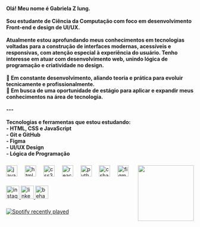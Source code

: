 <h4 align="left">Olá! Meu nome é Gabriela Z Iung.<br><br>Sou estudante de Ciência da Computação com foco em desenvolvimento Front-end e design de UI/UX.<br><br>Atualmente estou aprofundando meus conhecimentos em tecnologias voltadas para a construção de interfaces modernas, acessíveis e responsivas, com atenção especial à experiência do usuário. Tenho interesse em atuar com desenvolvimento web, unindo lógica de programação e criatividade no design.<br><br>🧠 Em constante desenvolvimento, aliando teoria e prática para evoluir tecnicamente e profissionalmente.  <br>🎯 Em busca de uma oportunidade de estágio para aplicar e expandir meus conhecimentos na área de tecnologia.<br><br>---<br><br>Tecnologias e ferramentas que estou estudando:<br>- HTML, CSS e JavaScript<br>- Git e GitHub<br>- Figma<br>- UI/UX Design<br>- Lógica de Programação</h4>

###

<img align="right" height="150" src="https://media0.giphy.com/media/v1.Y2lkPTc5MGI3NjExejFhZ2EwbHp4dDhyM2hvZmFsa2M5azZzNXYxbzIydng0ZjZwY3AyZCZlcD12MV9pbnRlcm5hbF9naWZfYnlfaWQmY3Q9cw/qP2YwW2BpB2K0qMjMk/giphy.gif"  />

###

<div align="left">
  <img src="https://cdn.jsdelivr.net/gh/devicons/devicon/icons/javascript/javascript-original.svg" height="30" alt="javascript logo"  />
  <img width="12" />
  <img src="https://cdn.jsdelivr.net/gh/devicons/devicon/icons/html5/html5-original.svg" height="30" alt="html5 logo"  />
  <img width="12" />
  <img src="https://cdn.jsdelivr.net/gh/devicons/devicon/icons/css3/css3-original.svg" height="30" alt="css3 logo"  />
  <img width="12" />
  <img src="https://cdn.jsdelivr.net/gh/devicons/devicon/icons/react/react-original.svg" height="30" alt="react logo"  />
  <img width="12" />
  <img src="https://cdn.jsdelivr.net/gh/devicons/devicon/icons/python/python-original.svg" height="30" alt="python logo"  />
  <img width="12" />
  <img src="https://cdn.jsdelivr.net/gh/devicons/devicon/icons/csharp/csharp-original.svg" height="30" alt="csharp logo"  />
  <img width="12" />
  <img src="https://cdn.jsdelivr.net/gh/devicons/devicon/icons/figma/figma-original.svg" height="30" alt="figma logo"  />
</div>

###

<div align="left">
  <a href="https://www.instagram.com/gabriela.zweigle/" target="_blank">
    <img src="https://img.shields.io/static/v1?message=Instagram&logo=instagram&label=&color=632024&logoColor=white&labelColor=&style=for-the-badge" height="35" alt="instagram logo"  />
  </a>
  <a href="https://www.linkedin.com/in/gabrielazweigleiung/" target="_blank">
    <img src="https://img.shields.io/static/v1?message=LinkedIn&logo=linkedin&label=&color=223c63&logoColor=white&labelColor=&style=for-the-badge" height="35" alt="linkedin logo"  />
  </a>
  <a href="https://www.behance.net/gabrielzweigle#" target="_blank">
    <img src="https://img.shields.io/static/v1?message=Behance&logo=behance&label=&color=2b3349&logoColor=white&labelColor=&style=for-the-badge" height="35" alt="behance logo"  />
  </a>
</div>

###

<div align="left">
  <a href="https://open.spotify.com/user/ckvbaid297bvlu006sbeby8kl">
    <img src="https://spotify-recently-played-readme.vercel.app/api?user=ckvbaid297bvlu006sbeby8kl&count=1" alt="Spotify recently played"  />
  </a>
</div>

###
